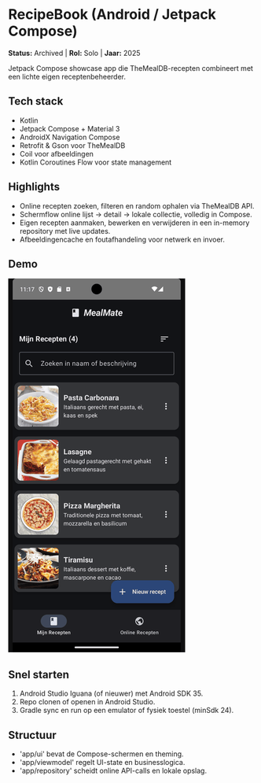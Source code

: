 # RecipeBook (Android / Jetpack Compose)
**Status:** Archived | **Rol:** Solo | **Jaar:** 2025

Jetpack Compose showcase app die TheMealDB-recepten combineert met een lichte eigen receptenbeheerder.

## Tech stack
- Kotlin
- Jetpack Compose + Material 3
- AndroidX Navigation Compose
- Retrofit & Gson voor TheMealDB
- Coil voor afbeeldingen
- Kotlin Coroutines Flow voor state management

## Highlights
- Online recepten zoeken, filteren en random ophalen via TheMealDB API.
- Schermflow online lijst -> detail -> lokale collectie, volledig in Compose.
- Eigen recepten aanmaken, bewerken en verwijderen in een in-memory repository met live updates.
- Afbeeldingencache en foutafhandeling voor netwerk en invoer.

## Demo
![RecipeBook demo](docs/demo.gif)

## Snel starten
1. Android Studio Iguana (of nieuwer) met Android SDK 35.
2. Repo clonen of openen in Android Studio.
3. Gradle sync en run op een emulator of fysiek toestel (minSdk 24).

## Structuur
- 'app/ui' bevat de Compose-schermen en theming.
- 'app/viewmodel' regelt UI-state en businesslogica.
- 'app/repository' scheidt online API-calls en lokale opslag.
